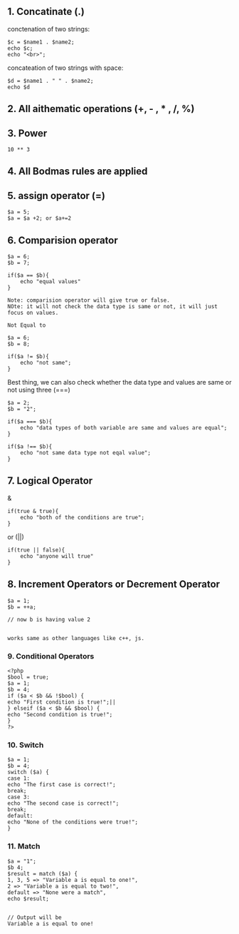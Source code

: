 ## 1. Concatinate (.)
conctenation of two strings:
```
$c = $name1 . $name2;
echo $c;
echo "<br>";
```


concateation of two strings with space:

```
$d = $name1 . " " . $name2;
echo $d
```


## 2. All aithematic operations (+, - , * , /, %)

## 3. Power 

```
10 ** 3
```

## 4. All Bodmas rules are applied
## 5. assign operator (=) 

```
$a = 5;
$a = $a +2; or $a+=2
```

## 6. Comparision operator

```
$a = 6;
$b = 7;

if($a == $b){
    echo "equal values"
}

Note: comparision operator will give true or false.
NOte: it will not check the data type is same or not, it will just focus on values.

Not Equal to

$a = 6;
$b = 8;

if($a != $b){
    echo "not same";
}
```

Best thing, we can also check whether the data type and values are same or not using three (===)

```
$a = 2;
$b = "2";

if($a === $b){
    echo "data types of both variable are same and values are equal";
}

if($a !== $b){
    echo "not same data type not eqal value";
}
```

## 7. Logical Operator

& 
```
if(true & true){
    echo "both of the conditions are true";
}
```

or (||)

```
if(true || false){
    echo "anyone will true"
}
```


## 8. Increment Operators or Decrement Operator

```
$a = 1;
$b = ++a;

// now b is having value 2


works same as other languages like c++, js.

```


### 9. Conditional Operators

```
<?php
$bool = true;
$a = 1;
$b = 4;
if ($a < $b && !$bool) {
echo "First condition is true!";||
} elseif ($a < $b && $bool) {
echo "Second condition is true!";
}
?>
```


### 10. Switch 

```
$a = 1;
$b = 4;
switch ($a) {
case 1:
echo "The first case is correct!";
break;
case 3:
echo "The second case is correct!";
break;
default:
echo "None of the conditions were true!";
}
```

### 11. Match

```
$a = "1";
$b 4;
$result = match ($a) {
1, 3, 5 => "Variable a is equal to one!",
2 => "Variable a is equal to two!",
default => "None were a match",
echo $result;


// Output will be
Variable a is equal to one!
```






 


